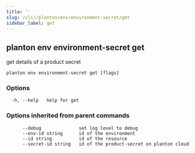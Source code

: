 ```yaml
---
title: ''
slug: /cli//planton/env/environment-secret/get
sidebar_label: get
---
```

## planton env environment-secret get

get details of a product secret

```
planton env environment-secret get [flags]
```

### Options

```
  -h, --help   help for get
```

### Options inherited from parent commands

```
      --debug              set log level to debug
      --env-id string      id of the environment
      --id string          id of the resource
      --secret-id string   id of the product-secret on planton cloud
```

